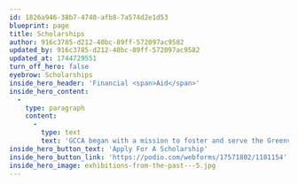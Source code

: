 ```yaml
---
id: 1826a946-38b7-4740-afb8-7a574d2e1d53
blueprint: page
title: Scholarships
author: 916c3785-d212-40bc-89ff-572097ac9582
updated_by: 916c3785-d212-40bc-89ff-572097ac9582
updated_at: 1744729551
turn_off_hero: false
eyebrow: Scholarships
inside_hero_header: 'Financial <span>Aid</span>'
inside_hero_content:
  -
    type: paragraph
    content:
      -
        type: text
        text: 'GCCA began with a mission to foster and serve the Greenville community. We believe that passion, skill, and dedication – not financial circumstance – should drive community access to the arts. From workshops and lecture series, to youth scholarship programs and exhibition opportunities, we are continuously seeking new ways to educate and inspire children and adults alike – while providing opportunity and outreach for those in need.'
inside_hero_button_text: 'Apply For A Scholarship'
inside_hero_button_link: 'https://podio.com/webforms/17571802/1181154'
inside_hero_image: exhibitions-from-the-past---5.jpg
---
```

